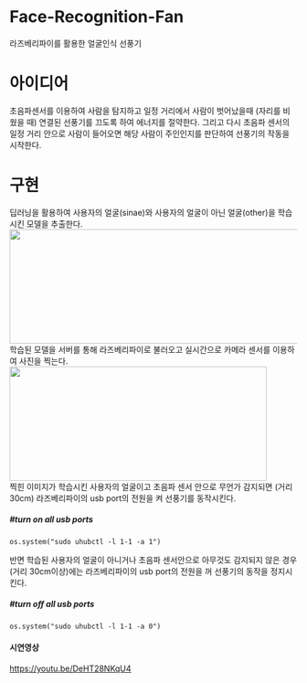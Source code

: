 # Face-Recognition-Fan
라즈베리파이를 활용한 얼굴인식 선풍기

# 아이디어
초음파센서를 이용하여 사람을 탐지하고 일정 거리에서 사람이 벗어났을때 (자리를 비웠을 때) 연결된 선풍기를 끄도록 하여 에너지를 절약한다. 그리고 다시 초음파 센서의 일정 거리 안으로 사람이 들어오면 해당 사람이 주인인지를 판단하여 선풍기의 작동을 시작한다.

# 구현
딥러닝을 활용하여 사용자의 얼굴(sinae)와 사용자의 얼굴이 아닌 얼굴(other)을 학습시킨 모델을 추출한다. 
<img src="https://user-images.githubusercontent.com/49273782/167986397-64a1a2c3-3c24-4039-8cf8-028499e9a962.png" width="550px" height="200px"></img>   
학습된 모델을 서버를 통해 라즈베리파이로 불러오고 실시간으로 카메라 센서를 이용하여 사진을 찍는다.   
<img src="https://user-images.githubusercontent.com/49273782/167986365-dcab65ef-0235-4564-8e1a-04d659726052.png" width="450px" height="200px"></img>     
찍힌 이미지가 학습시킨 사용자의 얼굴이고 초음파 센서 안으로 무언가 감지되면 (거리 30cm) 라즈베리파이의 usb port의 전원을 켜 선풍기를 동작시킨다.   
##### #turn on all usb ports     
<pre><code>os.system("sudo uhubctl -l 1-1 -a 1")</code></pre>   
   
반면 학습된 사용자의 얼굴이 아니거나 초음파 센서안으로 아무것도 감지되지 않은 경우(거리 30cm이상)에는 라즈베리파이의 usb port의 전원을 꺼 선풍기의 동작을 정지시킨다.    
##### #turn off all usb ports     
<pre><code>os.system("sudo uhubctl -l 1-1 -a 0")</code></pre>  

#### 시연영상    
<https://youtu.be/DeHT28NKqU4>
